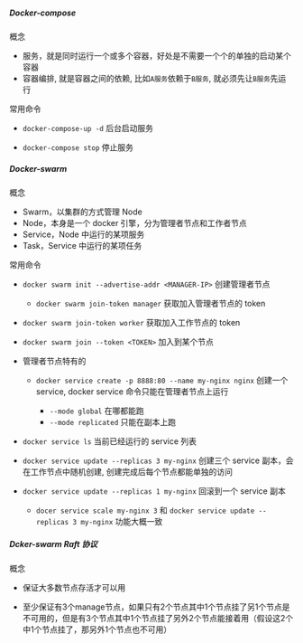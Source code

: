 ##### Docker-compose

概念

- 服务，就是同时运行一个或多个容器，好处是不需要一个个的单独的启动某个容器
- 容器编排, 就是容器之间的依赖, 比如`A服务`依赖于`B服务`, 就必须先让`B服务`先运行

常用命令

- `docker-compose-up -d` 后台启动服务

- `docker-compose stop` 停止服务 

  

##### Docker-swarm

概念

- Swarm，以集群的方式管理 Node
- Node，本身是一个 docker 引擎，分为管理者节点和工作者节点
- Service，Node 中运行的某项服务
-  Task，Service 中运行的某项任务

常用命令

- `docker swarm init --advertise-addr <MANAGER-IP>` 创建管理者节点
  
  - `docker swarm join-token manager` 获取加入管理者节点的 token
- `docker swarm join-token worker` 获取加入工作节点的 token
  
- `docker swarm join --token <TOKEN>` 加入到某个节点

- 管理者节点特有的

  - `docker service create -p 8888:80 --name my-nginx nginx` 创建一个 service, docker service 命令只能在管理者节点上运行

    - `--mode global` 在哪都能跑
    - `--mode replicated` 只能在副本上跑
  
- `docker service ls` 当前已经运行的 service 列表
  
- `docker service update --replicas 3 my-nginx` 创建三个 service 副本，会在工作节点中随机创建, 创建完成后每个节点都能单独的访问
  
- `docker service update --replicas 1 my-nginx` 回滚到一个 service 副本
  
  - `docer service scale my-nginx 3` 和 `docker service update --replicas 3 my-nginx` 功能大概一致
  
    

##### Dcker-swarm Raft 协议

概念

- 保证大多数节点存活才可以用

- 至少保证有3个manage节点，如果只有2个节点其中1个节点挂了另1个节点是不可用的，但是有3个节点其中1个节点挂了另外2个节点能接着用（假设这2个中1个节点挂了，那另外1个节点也不可用）



